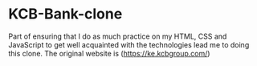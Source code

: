 # KCB-Bank-clone
Part of ensuring that I do as much practice on my HTML, CSS and JavaScript to get well acquainted with the technologies lead me to doing this clone. The original website is (https://ke.kcbgroup.com/)
